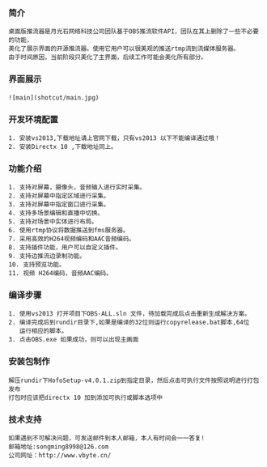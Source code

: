 ### 简介
    桌面版推流器是月光石网络科技公司团队基于OBS推流软件API，团队在其上删除了一些不必要的功能，
    美化了展示界面的开源推流器。使用它用户可以很美观的推送rtmp流到流媒体服务器。
    由于时间原因，当前阶段只美化了主界面，后续工作可能会美化所有部分。

### 界面展示    
    ![main](shotcut/main.jpg)
    
### 开发环境配置
    1. 安装vs2013,下载地址请上官网下载，只有vs2013 以下不能编译通过哦！
    2. 安装Directx 10 ,下载地址同上。
### 功能介绍
    1. 支持对屏幕，摄像头，音频输入进行实时采集。
    2. 支持对屏幕中指定区域进行采集。
    3. 支持对屏幕中指定窗口进行采集。
    4. 支持多场景编辑和直播中切换。
    5. 支持对场景中实体进行布局。
    6. 使用rtmp协议将数据推送到fms服务器。
    7. 采用高效的H264视频编码和AAC音频编码。
    8. 支持插件功能，用户可以自定义插件。
    9. 支持边推流边录制功能。
    10. 支持预览功能。
    11. 视频 H264编码，音频AAC编码。 
### 编译步骤
    1. 使用vs2013 打开项目下OBS-ALL.sln 文件，待加载完成后点击重新生成解决方案。
    2. 编译完成后到rundir目录下,如果是编译的32位则运行copyrelease.bat脚本,64位
       运行相应的脚本。
    3. 点击OBS.exe 如果成功，则可以出现主画面
### 安装包制作
    解压rundir下HofoSetup-v4.0.1.zip到指定目录，然后点击可执行文件按照说明进行打包发布
    打包时应该把directx 10 加到添加可执行或脚本选项中
### 技术支持
    如果遇到不可解决问题，可发送邮件到本人邮箱，本人有时间会一一答复!
    邮箱地址:songming8998@126.com
    公司网址：http://www.vbyte.cn/
